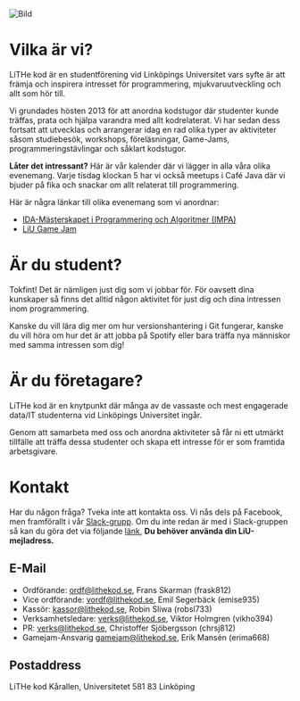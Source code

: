 ![Bild](https://lithekod.se/assets/spotify2016-2.jpg)

# Vilka är vi?

LiTHe kod är en studentförening vid Linköpings Universitet vars syfte
är att främja och inspirera intresset för programmering,
mjukvaruutveckling och allt som hör till.

Vi grundades hösten 2013 för att anordna kodstugor där studenter kunde träffas,
prata och hjälpa varandra med allt kodrelaterat.
Vi har sedan dess fortsatt att utvecklas och arrangerar
idag en rad olika typer av aktiviteter såsom studiebesök, workshops,
föreläsningar, Game-Jams, programmeringstävlingar och såklart kodstugor.

**Låter det intressant?**
Här är vår kalender där vi lägger in alla våra olika evenemang.
Varje tisdag klockan 5 har vi också meetups i Café Java
där vi bjuder på fika och snackar om allt relaterat till programmering.

Här är några länkar till olika evenemang som vi anordnar:

* [IDA-Mästerskapet i Programmering och Algoritmer (IMPA)](https://www.ida.liu.se/projects/impa/new/)
* [LiU Game Jam](http://liugamejam.se/)

# Är du student?

Tokfint! Det är nämligen just dig som vi jobbar för.
För oavsett dina kunskaper så finns det alltid någon aktivitet för just dig och
dina intressen inom programmering.

Kanske du vill lära dig mer om hur versionshantering i Git fungerar,
kanske du vill höra om hur det är att jobba på
Spotify eller bara träffa nya människor med samma intressen som dig!

# Är du företagare?

LiTHe kod är en knytpunkt där många av de vassaste och mest engagerade data/IT
studenterna vid Linköpings Universitet ingår.

Genom att samarbeta med oss och anordna aktiviteter så får ni ett utmärkt tillfälle
att träffa dessa studenter och skapa ett intresse för er som framtida arbetsgivare.

# Kontakt

Har du någon fråga? Tveka inte att kontakta oss. Vi nås dels på Facebook,
men framförallt i vår [Slack-grupp](https://lithe-kod.slack.com/).
Om du inte redan är med i Slack-gruppen så kan du göra det via följande
[länk](https://lithe-kod.slack.com/signup), **Du behöver använda din LiU-mejladress.**

## E-Mail

* Ordförande: ordf@lithekod.se, Frans Skarman (frask812)
* Vice ordförande: vordf@lithekod.se, Emil Segerbäck (emise935)
* Kassör: kassor@lithekod.se, Robin Sliwa (robsl733)
* Verksamhetsledare: verks@lithekod.se, Viktor Holmgren (vikho394)
* PR: verks@lithekod.se, Christoffer Sjöbergsson (chrsj812)
* Gamejam-Ansvarig gamejam@lithekod.se, Erik Mansén (erima668)

## Postaddress

LiTHe kod Kårallen, Universitetet 581 83 Linköping
